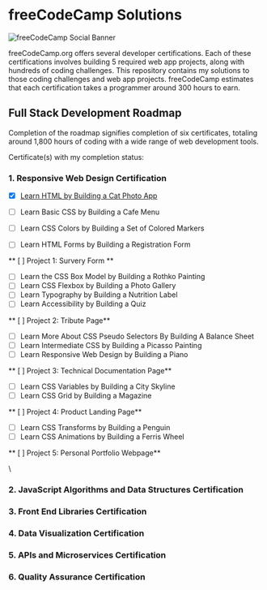 # freeCodeCamp Solutions

![freeCodeCamp Social Banner](https://s3.amazonaws.com/freecodecamp/wide-social-banner.png)

freeCodeCamp.org offers several developer certifications. Each of these certifications involves building 5 required web app projects, along with hundreds of coding challenges. This repository contains my solutions to those coding challenges and web app projects. freeCodeCamp estimates that each certification takes a programmer around 300 hours to earn.

## Full Stack Development Roadmap 

Completion of the roadmap signifies completion of six certificates, totaling around 1,800 hours of coding with a wide range of web development tools.

Certificate(s) with my completion status:

### **1. Responsive Web Design Certification** 

- [x] [Learn HTML by Building a Cat Photo App](https://github.com/johnsonstephan/freeCodeCamp-Solutions/tree/main/Responsive%20Web%20Design%20Certification/Learn%20HTML%20by%20Building%20a%20Cat%20Photo%20App)

- [ ] Learn Basic CSS by Building a Cafe Menu
- [ ] Learn CSS Colors by Building a Set of Colored Markers
- [ ] Learn HTML Forms by Building a Registration Form

** [ ] Project 1: Survery Form **
    
- [ ] Learn the CSS Box Model by Building a Rothko Painting
- [ ] Learn CSS Flexbox by Building a Photo Gallery
- [ ] Learn Typography by Building a Nutrition Label
- [ ] Learn Accessibility by Building a Quiz

** [ ] Project 2: Tribute Page**
   
- [ ] Learn More About CSS Pseudo Selectors By Building A Balance Sheet
- [ ] Learn Intermediate CSS by Building a Picasso Painting
- [ ] Learn Responsive Web Design by Building a Piano

** [ ] Project 3: Technical Documentation Page**

- [ ] Learn CSS Variables by Building a City Skyline
- [ ] Learn CSS Grid by Building a Magazine

** [ ] Project 4: Product Landing Page**

- [ ] Learn CSS Transforms by Building a Penguin
- [ ] Learn CSS Animations by Building a Ferris Wheel 

** [ ] Project 5: Personal Portfolio Webpage**  

\

### **2. JavaScript Algorithms and Data Structures Certification** 

### **3. Front End Libraries Certification** 

### **4. Data Visualization Certification** 

### **5. APIs and Microservices Certification** 

### **6. Quality Assurance Certification** 